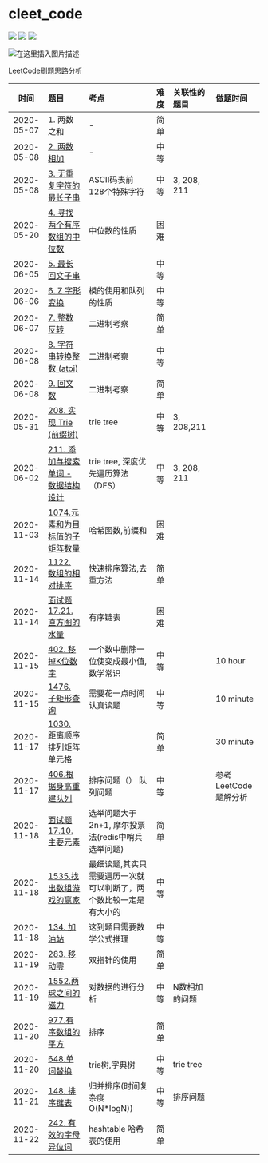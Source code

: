 # cleet_code

[![](https://img.shields.io/badge/zhihu-%E7%9F%A5%E4%B9%8E-blue)](https://www.zhihu.com/people/chensong-1-90)
[![](https://img.shields.io/badge/csdn-CSDN-red)](https://blog.csdn.net/Poisx)
[![](https://img.shields.io/badge/LeetCode-%E5%8A%9B%E6%89%A3-green)](https://leetcode-cn.com/u/chen-song-3)


![在这里插入图片描述](https://img-blog.csdnimg.cn/20201121214036703.jpg?x-oss-process=image/watermark,type_ZmFuZ3poZW5naGVpdGk,shadow_10,text_aHR0cHM6Ly9ibG9nLmNzZG4ubmV0L1BvaXN4,size_16,color_FFFFFF,t_70#pic_center)



LeetCode刷题思路分析


|时间|题目|考点|难度|关联性的题目|做题时间|
|:---:|:---|:---|:---|:---|:---|
|2020-05-07|1. 两数之和|-|简单||
|2020-05-08|[2. 两数相加](https://github.com/chensongpoixs/cleet_code/tree/master/2.add_two_numbers "2. 两数相加")|-|中等||
|2020-05-08|[3. 无重复字符的最长子串](https://github.com/chensongpoixs/cleet_code/tree/master/3.longest_substring_without_repeating_characters "3. 无重复字符的最长子串")|ASCII码表前128个特殊字符|中等|3, 208, 211|
|2020-05-20|[4. 寻找两个有序数组的中位数](https://github.com/chensongpoixs/cleet_code/tree/master/4.find_the_median_of_two_positive_arrays "4. 寻找两个有序数组的中位数")|中位数的性质|困难||
|2020-06-05|[5. 最长回文子串](https://github.com/chensongpoixs/cleet_code/tree/master/5.longest_palindromic_substring "5. 最长回文子串")||中等||
|2020-06-06|[6. Z 字形变换](https://github.com/chensongpoixs/cleet_code/tree/master/6.zigzag_conversion "6. Z 字形变换")|模的使用和队列的性质|中等||
|2020-06-07|[7. 整数反转](https://github.com/chensongpoixs/cleet_code/tree/master/7.reverse_integer "7. 整数反转")|二进制考察|简单||
|2020-06-08|[8. 字符串转换整数 (atoi)](https://github.com/chensongpoixs/cleet_code/tree/master/8.string_to_integer "8. 字符串转换整数 (atoi)")|二进制考察|中等||
|2020-06-08|[9. 回文数](https://github.com/chensongpoixs/cleet_code/tree/master/9.palindrome_number "9. 回文数")|二进制考察|简单||
|2020-05-31|[208. 实现 Trie (前缀树)](https://github.com/chensongpoixs/cleet_code/tree/master/208.trie_tree "208.实现 Trie (前缀树)")|trie tree|中等|3, 208,211|
|2020-06-02|[211. 添加与搜索单词 - 数据结构设计](https://github.com/chensongpoixs/cleet_code/tree/master/211.add_and_search_word "211. 添加与搜索单词 - 数据结构设计")|trie tree, 深度优先遍历算法（DFS）|中等|3, 208, 211|
|2020-11-03|[1074.元素和为目标值的子矩阵数量]( "1074.元素和为目标值的子矩阵数量")|哈希函数,前缀和|困难||
|2020-11-14|[1122. 数组的相对排序](https://github.com/chensongpoixs/cleet_code/tree/master/1122.%E6%95%B0%E7%BB%84%E7%9A%84%E7%9B%B8%E5%AF%B9%E6%8E%92%E5%BA%8F "1122. 数组的相对排序")|快速排序算法,去重方法|简单||
|2020-11-14|[面试题 17.21. 直方图的水量](https://github.com/chensongpoixs/cleet_code/tree/master/%E9%9D%A2%E8%AF%95%E9%A2%9817.21.%E7%9B%B4%E6%96%B9%E5%9B%BE%E7%9A%84%E6%B0%B4%E9%87%8F "面试题 17.21. 直方图的水量")|有序链表|困难||
|2020-11-15|[402. 移掉K位数字](https://github.com/chensongpoixs/cleet_code/tree/master/402.%E7%A7%BB%E6%8E%89K%E4%BD%8D%E6%95%B0%E5%AD%97 "402. 移掉K位数字")|一个数中删除一位使变成最小值, 数学常识|中等||10 hour|
|2020-11-15|[1476. 子矩形查询](https://github.com/chensongpoixs/cleet_code/tree/master/1476.%E5%AD%90%E7%9F%A9%E5%BD%A2%E6%9F%A5%E8%AF%A2 "1476. 子矩形查询")|需要花一点时间认真读题|中等||10 minute|
|2020-11-17|[1030. 距离顺序排列矩阵单元格](https://github.com/chensongpoixs/cleet_code/tree/master/1030.%E8%B7%9D%E7%A6%BB%E9%A1%BA%E5%BA%8F%E6%8E%92%E5%88%97%E7%9F%A9%E9%98%B5%E5%8D%95%E5%85%83%E6%A0%BC "1030. 距离顺序排列矩阵单元格")||简单||30 minute|
|2020-11-17|[406.根据身高重建队列](https://github.com/chensongpoixs/cleet_code/tree/master/406.%E6%A0%B9%E6%8D%AE%E8%BA%AB%E9%AB%98%E9%87%8D%E5%BB%BA%E9%98%9F%E5%88%97 "406.根据身高重建队列")|排序问题（） 队列问题|中等||参考LeetCode题解分析|
|2020-11-18|[面试题 17.10. 主要元素](https://github.com/chensongpoixs/cleet_code/tree/master/%E9%9D%A2%E8%AF%95%E9%A2%9817.10.%E4%B8%BB%E8%A6%81%E5%85%83%E7%B4%A0 "面试题 17.10. 主要元素")|选举问题大于2n+1, 摩尔投票法(redis中哨兵选举问题)|简单|||
|2020-11-18|[1535.找出数组游戏的赢家](https://github.com/chensongpoixs/cleet_code/tree/master/1535.%E6%89%BE%E5%87%BA%E6%95%B0%E7%BB%84%E6%B8%B8%E6%88%8F%E7%9A%84%E8%B5%A2%E5%AE%B6 "1535.找出数组游戏的赢家")|最细读题,其实只需要遍历一次就可以判断了，两个数比较一定是有大小的|中等|||
|2020-11-18|[134. 加油站](https://github.com/chensongpoixs/cleet_code/tree/master/134.%E5%8A%A0%E6%B2%B9%E7%AB%99 "134. 加油站")|这到题目需要数学公式推理|中等|||
|2020-11-19|[283. 移动零](https://github.com/chensongpoixs/cleet_code/tree/master "283. 移动零")|双指针的使用|简单|||
|2020-11-19|[1552.两球之间的磁力](https://github.com/chensongpoixs/cleet_code/tree/master "1552.两球之间的磁力")|对数据的进行分析|中等|N数相加的问题||
|2020-11-20|[977.有序数组的平方](https://github.com/chensongpoixs/cleet_code/tree/master "977.有序数组的平方")|排序|简单|||
|2020-11-20|[648.单词替换](https://github.com/chensongpoixs/cleet_code/tree/master "648.单词替换")|trie树,字典树|中等|trie tree||
|2020-11-21|[148. 排序链表](https://github.com/chensongpoixs/cleet_code/tree/master "148. 排序链表")|归并排序(时间复杂度O(N*logN))|中等|排序问题||
|2020-11-22|[242. 有效的字母异位词](https://github.com/chensongpoixs/cleet_code/tree/master "242. 有效的字母异位词")|hashtable 哈希表的使用 |简单|||
